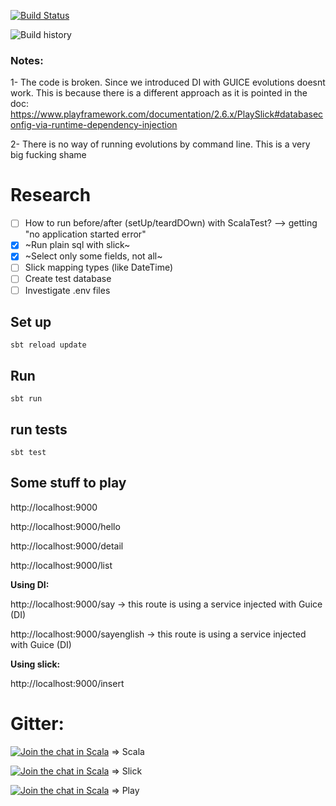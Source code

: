 [![Build Status](https://travis-ci.org/tatitati/play_slick_project.svg?branch=master)](https://travis-ci.org/tatitati/play_slick_project)



![Build history](https://buildstats.info/travisci/chart/tatitati/play_slick_project?branch=master)

### Notes:
1- The code is broken. Since we introduced DI with GUICE evolutions doesnt work. This is because there is a different approach as it is pointed in the doc:
https://www.playframework.com/documentation/2.6.x/PlaySlick#databaseconfig-via-runtime-dependency-injection

2- There is no way of running evolutions by command line. This is a very big fucking shame

# Research

- [ ] How to run before/after (setUp/teardDOwn) with ScalaTest? --> getting "no application started error"
- [x] ~Run plain sql with slick~
- [x] ~Select only some fields, not all~
- [ ] Slick mapping types (like DateTime)
- [ ] Create test database 
- [ ] Investigate .env files

## Set up

```
sbt reload update
```

## Run

```
sbt run
```

## run tests

```
sbt test
```


## Some stuff to play

http://localhost:9000

http://localhost:9000/hello

http://localhost:9000/detail

http://localhost:9000/list


**Using DI:**

http://localhost:9000/say  -> this route is using a service injected with Guice (DI)

http://localhost:9000/sayenglish  -> this route is using a service injected with Guice (DI)


**Using slick:**

http://localhost:9000/insert


# Gitter:
[![Join the chat in Scala](https://badges.gitter.im/Join%20Chat.svg)](https://gitter.im/explore/tags/curated:scala,scala) => Scala

[![Join the chat in Scala](https://badges.gitter.im/Join%20Chat.svg)](https://gitter.im/slick/slick) => Slick


[![Join the chat in Scala](https://badges.gitter.im/Join%20Chat.svg)](https://gitter.im/playframework/playframework)
=> Play

